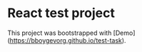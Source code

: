 # React test project 

This project was bootstrapped with [Demo] (https://bboygevorg.github.io/test-task).
